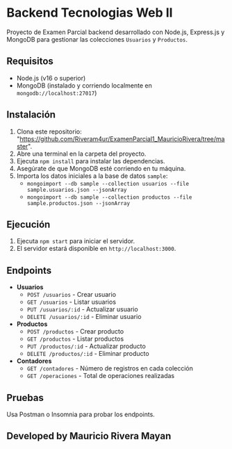 # Backend Tecnologias Web II

Proyecto de Examen Parcial backend desarrollado con Node.js, Express.js y MongoDB para gestionar las colecciones `Usuarios` y `Productos`.

## Requisitos
- Node.js (v16 o superior)
- MongoDB (instalado y corriendo localmente en `mongodb://localhost:27017`)

## Instalación
1. Clona este repositorio: "https://github.com/Riveram4ur/ExamenParcial1_MauricioRivera/tree/master".
2. Abre una terminal en la carpeta del proyecto.
3. Ejecuta `npm install` para instalar las dependencias.
4. Asegúrate de que MongoDB esté corriendo en tu máquina.
5. Importa los datos iniciales a la base de datos `sample`:
   - `mongoimport --db sample --collection usuarios --file sample.usuarios.json --jsonArray`
   - `mongoimport --db sample --collection productos --file sample.productos.json --jsonArray`

## Ejecución
1. Ejecuta `npm start` para iniciar el servidor.
2. El servidor estará disponible en `http://localhost:3000`.

## Endpoints
- **Usuarios**
  - `POST /usuarios` - Crear usuario
  - `GET /usuarios` - Listar usuarios
  - `PUT /usuarios/:id` - Actualizar usuario
  - `DELETE /usuarios/:id` - Eliminar usuario
- **Productos**
  - `POST /productos` - Crear producto
  - `GET /productos` - Listar productos
  - `PUT /productos/:id` - Actualizar producto
  - `DELETE /productos/:id` - Eliminar producto
- **Contadores**
  - `GET /contadores` - Número de registros en cada colección
  - `GET /operaciones` - Total de operaciones realizadas

## Pruebas
Usa Postman o Insomnia para probar los endpoints.

## Developed by Mauricio Rivera Mayan